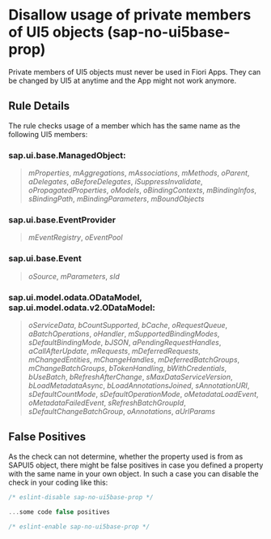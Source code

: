 # Disallow usage of private members of UI5 objects (sap-no-ui5base-prop)

Private members of UI5 objects must never be used in Fiori Apps. They can be changed by UI5 at anytime and the App might not work anymore.

## Rule Details

The rule checks usage of a member which has the same name as the following UI5 members:

### sap.ui.base.ManagedObject:

> _mProperties_, _mAggregations_, _mAssociations_, _mMethods_,
_oParent_, _aDelegates_, _aBeforeDelegates_, _iSuppressInvalidate_,
_oPropagatedProperties_, _oModels_, _oBindingContexts_,
_mBindingInfos_, _sBindingPath_, _mBindingParameters_,
_mBoundObjects_

### sap.ui.base.EventProvider

> _mEventRegistry_, _oEventPool_

### sap.ui.base.Event

> _oSource_, _mParameters_, _sId_

### sap.ui.model.odata.ODataModel, sap.ui.model.odata.v2.ODataModel:

> _oServiceData_, _bCountSupported_, _bCache_, _oRequestQueue_,
_aBatchOperations_, _oHandler_, _mSupportedBindingModes_,
_sDefaultBindingMode_, _bJSON_, _aPendingRequestHandles_,
_aCallAfterUpdate_, _mRequests_, _mDeferredRequests_,
_mChangedEntities_, _mChangeHandles_, _mDeferredBatchGroups_,
_mChangeBatchGroups_, _bTokenHandling_, _bWithCredentials_,
_bUseBatch_, _bRefreshAfterChange_, _sMaxDataServiceVersion_,
_bLoadMetadataAsync_, _bLoadAnnotationsJoined_, _sAnnotationURI_,
_sDefaultCountMode_, _sDefaultOperationMode_, _oMetadataLoadEvent_,
_oMetadataFailedEvent_, _sRefreshBatchGroupId_,
_sDefaultChangeBatchGroup_, _oAnnotations_, _aUrlParams_

## False Positives

As the check can not determine, whether the property used is from as SAPUI5 object, there might be false positives in case you defined a property with the same name in your own object.
In such a case you can disable the check in your coding like this:

```js
/* eslint-disable sap-no-ui5base-prop */

...some code false positives

/* eslint-enable sap-no-ui5base-prop */
```